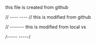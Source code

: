 this file is created from github

// ----     ---- // 
this is modified from github 

// -------
this is modified from local vs 

/-----  -----/